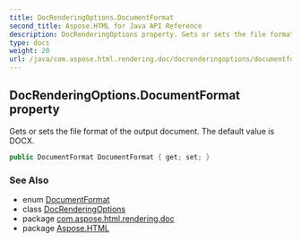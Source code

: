 ```yaml
---
title: DocRenderingOptions.DocumentFormat
second_title: Aspose.HTML for Java API Reference
description: DocRenderingOptions property. Gets or sets the file format of the output document. The default value is DOCX
type: docs
weight: 20
url: /java/com.aspose.html.rendering.doc/docrenderingoptions/documentformat/
---
```

## DocRenderingOptions.DocumentFormat property

Gets or sets the file format of the output document. The default value is DOCX.

```java
public DocumentFormat DocumentFormat { get; set; }
```

### See Also

* enum [DocumentFormat](../../documentformat/)
* class [DocRenderingOptions](../)
* package [com.aspose.html.rendering.doc](../../docrenderingoptions/)
* package [Aspose.HTML](../../../)

